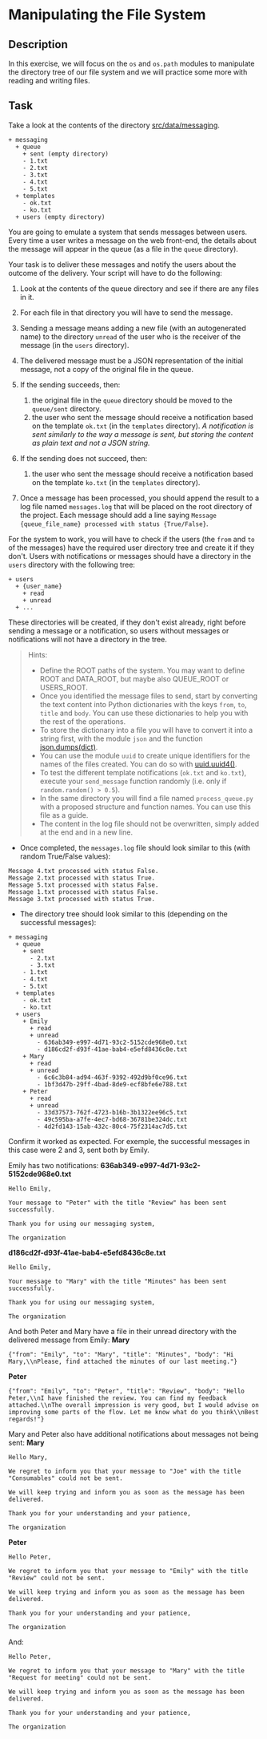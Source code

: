 # Manipulating the File System

## Description

In this exercise, we will focus on the `os` and `os.path` modules to manipulate the directory tree of our file system and we will practice some more with reading and writing files.

##

## Task

Take a look at the contents of the directory [src/data/messaging](src/data/messaging).

```
+ messaging
  + queue
    + sent (empty directory)
    - 1.txt
    - 2.txt
    - 3.txt
    - 4.txt
    - 5.txt
  + templates
    - ok.txt
    - ko.txt
  + users (empty directory)
```

You are going to emulate a system that sends messages between users. Every time a user writes a message on the web front-end, the details about the message will appear in the queue (as a file in the `queue` directory).

Your task is to deliver these messages and notify the users about the outcome of the delivery. Your script will have to do the following:

1. Look at the contents of the queue directory and see if there are any files in it.
2. For each file in that directory you will have to send the message.
3. Sending a message means adding a new file (with an autogenerated name) to the directory `unread` of the user who is the receiver of the message (in the `users` directory).
4. The delivered message must be a JSON representation of the initial message, not a copy of the original file in the queue.
5. If the sending succeeds, then:

    1. the original file in the `queue` directory should be moved to the `queue/sent` directory.
    2. the user who sent the message should receive a notification based on the template `ok.txt` (in the `templates` directory). *A notification is sent similarly to the way a message is sent, but storing the content as plain text and not a JSON string.*
6. If the sending does not succeed, then:

    1. the user who sent the message should receive a notification based on the template `ko.txt` (in the `templates` directory).
7. Once a message has been processed, you should append the result to a log file named `messages.log` that will be placed on the root directory of the project. Each message should add a line saying `Message {queue_file_name} processed with status {True/False}`.

For the system to work, you will have to check if the users (the `from` and `to` of the messages) have the required user directory tree and create it if they don't. Users with notifications or messages should have a directory in the `users` directory with the following tree:

```
+ users
  + {user_name}
    + read
    + unread
  + ...
```

These directories will be created, if they don't exist already, right before sending a message or a notification, so users without messages or notifications will not have a directory in the tree.

> Hints:
>
> - Define the ROOT paths of the system. You may want to define ROOT and DATA_ROOT, but maybe also QUEUE_ROOT or USERS_ROOT.
> - Once you identified the message files to send, start by converting the text content into Python dictionaries with the keys `from`, `to`, `title` and `body`. You can use these dictionaries to help you with the rest of the operations.
> - To store the dictionary into a file you will have to convert it into a string first, with the module `json` and the function [json.dumps(dict)](https://docs.python.org/3/library/json.html).
> - You can use the module `uuid` to create unique identifiers for the names of the files created. You can do so with [uuid.uuid4()](https://docs.python.org/3/library/uuid.html#uuid.uuid4).
> - To test the different template notifications (`ok.txt` and `ko.txt`), execute your `send_message` function randomly (i.e. only if  `random.random() > 0.5`).
> - In the same directory you will find a file named `process_queue.py` with a proposed structure and function names. You can use this file as a guide.
> - The content in the log file should not be overwritten, simply added at the end and in a new line.

- Once completed, the `messages.log` file should look similar to this (with random True/False values):

```
Message 4.txt processed with status False.
Message 2.txt processed with status True.
Message 5.txt processed with status False.
Message 1.txt processed with status False.
Message 3.txt processed with status True.

```

- The directory tree should look similar to this (depending on the successful messages):

```
+ messaging
  + queue
    + sent
      - 2.txt
      - 3.txt
    - 1.txt
    - 4.txt
    - 5.txt
  + templates
    - ok.txt
    - ko.txt
  + users
    + Emily
      + read
      + unread
        - 636ab349-e997-4d71-93c2-5152cde968e0.txt
        - d186cd2f-d93f-41ae-bab4-e5efd8436c8e.txt
    + Mary
      + read
      + unread
        - 6c6c3b84-ad94-463f-9392-492d9bf0ce96.txt
        - 1bf3d47b-29ff-4bad-8de9-ecf8bfe6e788.txt
    + Peter
      + read
      + unread
        - 33d37573-762f-4723-b16b-3b1322ee96c5.txt
        - 49c595ba-a7fe-4ec7-bd68-36781be324dc.txt
        - 4d2fd143-15ab-432c-80c4-75f2314ac7d5.txt
```

Confirm it worked as expected. For exemple, the successful messages in this case were 2 and 3, sent both by Emily.

Emily has two notifications:
**636ab349-e997-4d71-93c2-5152cde968e0.txt**
```
Hello Emily,

Your message to "Peter" with the title "Review" has been sent successfully.

Thank you for using our messaging system,

The organization

```

**d186cd2f-d93f-41ae-bab4-e5efd8436c8e.txt**
```
Hello Emily,

Your message to "Mary" with the title "Minutes" has been sent successfully.

Thank you for using our messaging system,

The organization

```

And both Peter and Mary have a file in their unread directory with the delivered message from Emily:
**Mary**
```
{"from": "Emily", "to": "Mary", "title": "Minutes", "body": "Hi Mary,\\nPlease, find attached the minutes of our last meeting."}
```
**Peter**
```
{"from": "Emily", "to": "Peter", "title": "Review", "body": "Hello Peter,\\nI have finished the review. You can find my feedback attached.\\nThe overall impression is very good, but I would advise on improving some parts of the flow. Let me know what do you think\\nBest regards!"}
```

Mary and Peter also have additional notifications about messages not being sent:
**Mary**
```
Hello Mary,

We regret to inform you that your message to "Joe" with the title "Consumables" could not be sent.

We will keep trying and inform you as soon as the message has been delivered.

Thank you for your understanding and your patience,

The organization

```
**Peter**
```
Hello Peter,

We regret to inform you that your message to "Emily" with the title "Review" could not be sent.

We will keep trying and inform you as soon as the message has been delivered.

Thank you for your understanding and your patience,

The organization

```
And:
```
Hello Peter,

We regret to inform you that your message to "Mary" with the title "Request for meeting" could not be sent.

We will keep trying and inform you as soon as the message has been delivered.

Thank you for your understanding and your patience,

The organization

```
